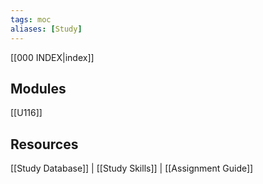 ```yaml
---
tags: moc
aliases: [Study]
---
```


[[000 INDEX|index]]

## Modules
[[U116]]

## Resources
[[Study Database]] | [[Study Skills]] | [[Assignment Guide]] 